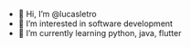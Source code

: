 - 👋 Hi, I’m @lucasletro
- 👀 I’m interested in software development
- 🌱 I’m currently learning python, java, flutter


<!---
lucasletro/lucasletro is a ✨ special ✨ repository because its `README.md` (this file) appears on your GitHub profile.
You can click the Preview link to take a look at your changes.
--->
